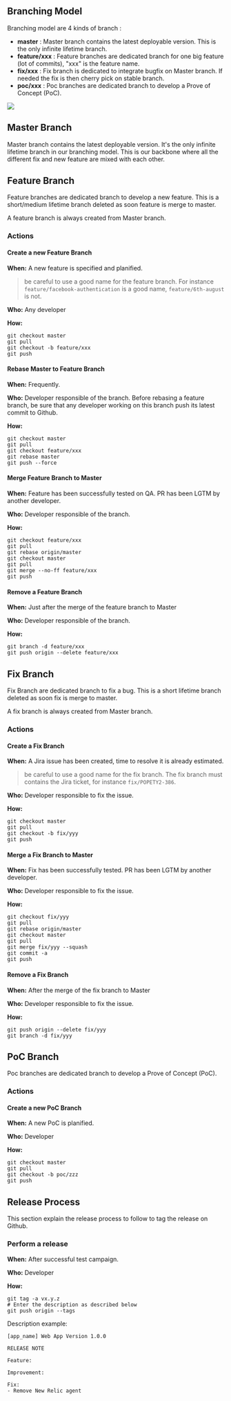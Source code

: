 ## Branching Model

Branching model are 4 kinds of branch :

* **master** : Master branch contains the latest deployable version. This is the only infinite lifetime branch.
* **feature/xxx** : Feature branches are dedicated branch for one big feature (lot of commits), "xxx" is the feature name.
* **fix/xxx** : Fix branch is dedicated to integrate bugfix on Master branch. If needed the fix is then cherry pick on stable branch.
* **poc/xxx** : Poc branches are dedicated branch to develop a Prove of Concept (PoC).

<img src="https://github.com/Popety/Raneto/tree/master/themes/default/public/images/Git-Workflow.png" style="text-align:left; display:inline"/>

## Master Branch

Master branch contains the latest deployable version. It's the only infinite lifetime branch in our branching model.
This is our backbone where all the different fix and new feature are mixed with each other.

## Feature Branch

Feature branches are dedicated branch to develop a new feature. This is a short/medium lifetime branch deleted as soon feature is merge to master.

A feature branch is always created from Master branch.

### Actions

#### Create a new Feature Branch

**When:** A new feature is specified and planified.
> be careful to use a good name for the feature branch. For instance ```feature/facebook-authentication``` is a good name, ```feature/6th-august``` is not.

**Who:** Any developer

**How:**
```
git checkout master
git pull
git checkout -b feature/xxx
git push
```

#### Rebase Master to Feature Branch

**When:** Frequently.

**Who:** Developer responsible of the branch. Before rebasing a feature branch, be sure that any developer working on this branch push its latest commit to Github.

**How:**
```
git checkout master
git pull
git checkout feature/xxx
git rebase master
git push --force
```

#### Merge Feature Branch to Master

**When:** Feature has been successfully tested on QA. PR has been LGTM by another developer.

**Who:** Developer responsible of the branch.

**How:**
```
git checkout feature/xxx
git pull
git rebase origin/master
git checkout master
git pull
git merge --no-ff feature/xxx
git push
```

#### Remove a Feature Branch

**When:** Just after the merge of the feature branch to Master

**Who:** Developer responsible of the branch.

**How:**
```
git branch -d feature/xxx
git push origin --delete feature/xxx
```

## Fix Branch

Fix Branch are dedicated branch to fix a bug. This is a short lifetime branch deleted as soon fix is merge to master.

A fix branch is always created from Master branch.

### Actions

#### Create a Fix Branch

**When:** A Jira issue has been created, time to resolve it is already estimated.
> be careful to use a good name for the fix branch. The fix branch must contains the Jira ticket, for instance ```fix/POPETY2-386```.

**Who:** Developer responsible to fix the issue.

**How:**
```
git checkout master
git pull
git checkout -b fix/yyy
git push
```

#### Merge a Fix Branch to Master

**When:** Fix has been successfully tested. PR has been LGTM by another developer.

**Who:** Developer responsible to fix the issue.

**How:**
```
git checkout fix/yyy
git pull
git rebase origin/master
git checkout master
git pull
git merge fix/yyy --squash
git commit -a
git push
```

#### Remove a Fix Branch

**When:** After the merge of the fix branch to Master

**Who:** Developer responsible to fix the issue.

**How:**
```
git push origin --delete fix/yyy
git branch -d fix/yyy
```

## PoC Branch

Poc branches are dedicated branch to develop a Prove of Concept (PoC).

### Actions

#### Create a new PoC Branch

**When:** A new PoC is planified.

**Who:** Developer

**How:**
```
git checkout master
git pull
git checkout -b poc/zzz
git push
```

## Release Process

This section explain the release process to follow to tag the release on Github.

### Perform a release

**When:** After successful test campaign.

**Who:** Developer

**How:**
```
git tag -a vx.y.z
# Enter the description as described below
git push origin --tags
```

Description example:
```
[app_name] Web App Version 1.0.0

RELEASE NOTE

Feature:

Improvement:

Fix:
- Remove New Relic agent
```
